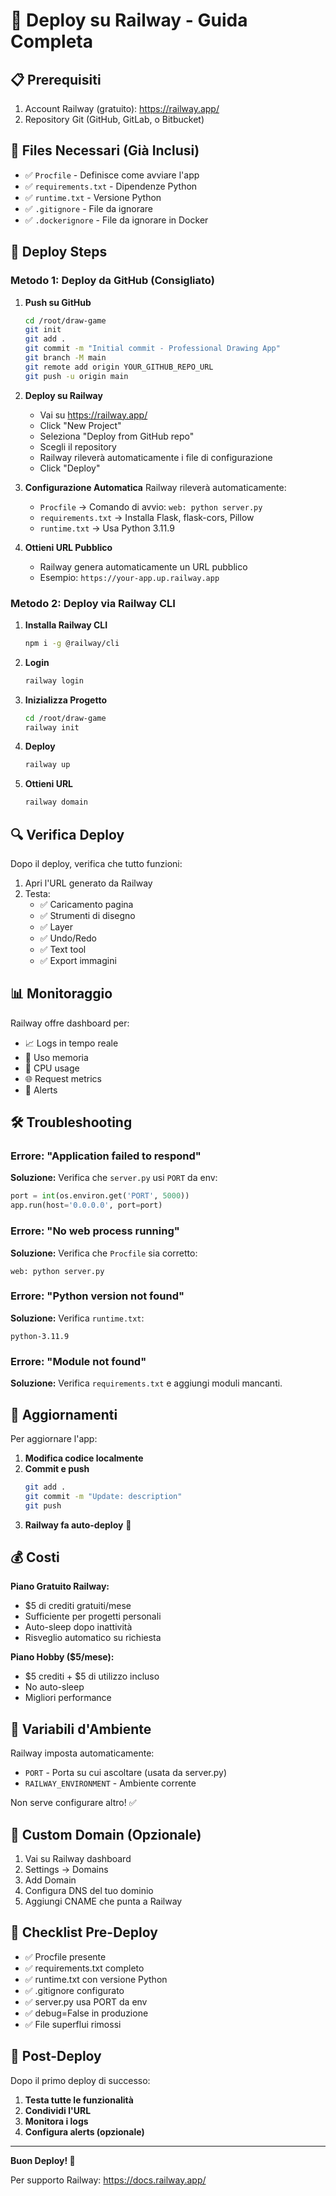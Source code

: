 # 🚀 Deploy su Railway - Guida Completa

## 📋 Prerequisiti

1. Account Railway (gratuito): https://railway.app/
2. Repository Git (GitHub, GitLab, o Bitbucket)

## 🔧 Files Necessari (Già Inclusi)

- ✅ `Procfile` - Definisce come avviare l'app
- ✅ `requirements.txt` - Dipendenze Python
- ✅ `runtime.txt` - Versione Python
- ✅ `.gitignore` - File da ignorare
- ✅ `.dockerignore` - File da ignorare in Docker

## 🚀 Deploy Steps

### Metodo 1: Deploy da GitHub (Consigliato)

1. **Push su GitHub**
   ```bash
   cd /root/draw-game
   git init
   git add .
   git commit -m "Initial commit - Professional Drawing App"
   git branch -M main
   git remote add origin YOUR_GITHUB_REPO_URL
   git push -u origin main
   ```

2. **Deploy su Railway**
   - Vai su https://railway.app/
   - Click "New Project"
   - Seleziona "Deploy from GitHub repo"
   - Scegli il repository
   - Railway rileverà automaticamente i file di configurazione
   - Click "Deploy"

3. **Configurazione Automatica**
   Railway rileverà automaticamente:
   - `Procfile` → Comando di avvio: `web: python server.py`
   - `requirements.txt` → Installa Flask, flask-cors, Pillow
   - `runtime.txt` → Usa Python 3.11.9

4. **Ottieni URL Pubblico**
   - Railway genera automaticamente un URL pubblico
   - Esempio: `https://your-app.up.railway.app`

### Metodo 2: Deploy via Railway CLI

1. **Installa Railway CLI**
   ```bash
   npm i -g @railway/cli
   ```

2. **Login**
   ```bash
   railway login
   ```

3. **Inizializza Progetto**
   ```bash
   cd /root/draw-game
   railway init
   ```

4. **Deploy**
   ```bash
   railway up
   ```

5. **Ottieni URL**
   ```bash
   railway domain
   ```

## 🔍 Verifica Deploy

Dopo il deploy, verifica che tutto funzioni:

1. Apri l'URL generato da Railway
2. Testa:
   - ✅ Caricamento pagina
   - ✅ Strumenti di disegno
   - ✅ Layer
   - ✅ Undo/Redo
   - ✅ Text tool
   - ✅ Export immagini

## 📊 Monitoraggio

Railway offre dashboard per:
- 📈 Logs in tempo reale
- 💾 Uso memoria
- 🔄 CPU usage
- 🌐 Request metrics
- 🚨 Alerts

## 🛠️ Troubleshooting

### Errore: "Application failed to respond"
**Soluzione:** Verifica che `server.py` usi `PORT` da env:
```python
port = int(os.environ.get('PORT', 5000))
app.run(host='0.0.0.0', port=port)
```

### Errore: "No web process running"
**Soluzione:** Verifica che `Procfile` sia corretto:
```
web: python server.py
```

### Errore: "Python version not found"
**Soluzione:** Verifica `runtime.txt`:
```
python-3.11.9
```

### Errore: "Module not found"
**Soluzione:** Verifica `requirements.txt` e aggiungi moduli mancanti.

## 🔄 Aggiornamenti

Per aggiornare l'app:

1. **Modifica codice localmente**
2. **Commit e push**
   ```bash
   git add .
   git commit -m "Update: description"
   git push
   ```
3. **Railway fa auto-deploy** 🎉

## 💰 Costi

**Piano Gratuito Railway:**
- $5 di crediti gratuiti/mese
- Sufficiente per progetti personali
- Auto-sleep dopo inattività
- Risveglio automatico su richiesta

**Piano Hobby ($5/mese):**
- $5 crediti + $5 di utilizzo incluso
- No auto-sleep
- Migliori performance

## 🔐 Variabili d'Ambiente

Railway imposta automaticamente:
- `PORT` - Porta su cui ascoltare (usata da server.py)
- `RAILWAY_ENVIRONMENT` - Ambiente corrente

Non serve configurare altro! ✅

## 📱 Custom Domain (Opzionale)

1. Vai su Railway dashboard
2. Settings → Domains
3. Add Domain
4. Configura DNS del tuo dominio
5. Aggiungi CNAME che punta a Railway

## 🎯 Checklist Pre-Deploy

- ✅ Procfile presente
- ✅ requirements.txt completo
- ✅ runtime.txt con versione Python
- ✅ .gitignore configurato
- ✅ server.py usa PORT da env
- ✅ debug=False in produzione
- ✅ File superflui rimossi

## 🎉 Post-Deploy

Dopo il primo deploy di successo:

1. **Testa tutte le funzionalità**
2. **Condividi l'URL**
3. **Monitora i logs**
4. **Configura alerts (opzionale)**

---

**Buon Deploy! 🚀**

Per supporto Railway: https://docs.railway.app/
